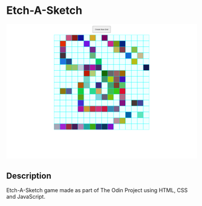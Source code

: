 # Etch-A-Sketch

![](preview.png)

## Description

Etch-A-Sketch game made as part of The Odin Project using HTML, CSS and JavaScript.